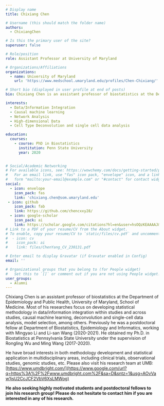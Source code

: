 ```yaml
---
# Display name
title: Chixiang Chen

# Username (this should match the folder name)
authors:
  - ChixiangChen

# Is this the primary user of the site?
superuser: false

# Role/position
role: Assistant Professor at University of Maryland

# Organizations/Affiliations
organizations:
  - name: University of Maryland
    url: 'https://www.medschool.umaryland.edu/profiles/Chen-Chixiang/'

# Short bio (displayed in user profile at end of posts)
bio: Chixiang Chen is an assistant professor of biostatistics at the Department of Epidemiology and Public Health, University of Maryland, School of Medicine. Most of his researches focus on developing statistical methodology in data/information integration within studies and across studies, causal machine learning, deconvolution and single-cell data analysis, model selection, among others. Previously he was a postdoctoral fellow at Department of Biostatistics, Epidemiology and Informatics, working with Mingyao Li and Li-san Wang (2020-2021). he obtained his Ph.D. in Biostatistics at Pennsylvania State University under the supervision of Rongling Wu and Ming Wang (2017-2020). 

interests:
  - Data/Information Integration
  - Causal machine learning
  - Network Analysis
  - High-dimensional Data
  - Cell Type Deconvolution and single cell data analysis

education:
  courses:
    - course: PhD in Biostatistics
      institution: Penn State University
      year: 2020
    

# Social/Academic Networking
# For available icons, see: https://wowchemy.com/docs/getting-started/page-builder/#icons
#   For an email link, use "fas" icon pack, "envelope" icon, and a link in the
#   form "mailto:your-email@example.com" or "#contact" for contact widget.
social:
  - icon: envelope
    icon_pack: fas
    link: 'chixiang.chen@som.umaryland.edu'
 - icon: github
    icon_pack: fab
    link: https://github.com/chencxxy28/
  - icon: google-scholar
    icon_pack: ai
    link: https://scholar.google.com/citations?hl=en&user=hsOQzKEAAAAJ&view_op=list_works&sortby=pubdate
# Link to a PDF of your resume/CV from the About widget.
# To enable, copy your resume/CV to `static/files/cv.pdf` and uncomment the lines below.
#  - icon: cv
#    icon_pack: ai
#    link: files/ChenYang_CV_230131.pdf

# Enter email to display Gravatar (if Gravatar enabled in Config)
email: ''

# Organizational groups that you belong to (for People widget)
#   Set this to `[]` or comment out if you are not using People widget.
user_groups:
  - Alumni
---
```


Chixiang Chen is an assistant professor of biostatistics at the Department of Epidemiology and Public Health, University of Maryland, School of Medicine. Most of his researches focus on developing statistical methodology in data/information integration within studies and across studies, causal machine learning, deconvolution and single-cell data analysis, model selection, among others. Previously he was a postdoctoral fellow at Department of Biostatistics, Epidemiology and Informatics, working with Mingyao Li and Li-san Wang (2020-2021). He obtained my Ph.D. in Biostatistics at Pennsylvania State University under the supervision of Rongling Wu and Ming Wang (2017-2020). 

He have broad interests in both methodology development and statistical application in multidisciplinary areas, including clinical trials, observational studies, genomic studies, etc. Please also visit his research team at UMB: [https://www.umdbright.com/](https://www.google.com/url?q=https%3A%2F%2Fwww.umdbright.com%2F&sa=D&sntz=1&usg=AOvVaw1jsU2CcJCF2VbV6XsLMWog)

**He also seeking highly motivated students and postdoctoral fellows to join his research group! Please do not hesitate to contact him if you are interested in any of his research.**